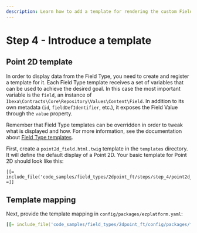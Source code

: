 ```yaml
---
description: Learn how to add a template for rendering the custom Field on the site front.
---
```


# Step 4 - Introduce a template

## Point 2D template

In order to display data from the Field Type, you need to create and register a template for it.
Each Field Type template receives a set of variables that can be used to achieve the desired goal.
In this case the most important variable is the `field`, an instance of `Ibexa\Contracts\Core\Repository\Values\Content\Field`.
In addition to its own metadata (`id`, `fieldDefIdentifier`, etc.), it exposes the Field Value through the `value` property.

Remember that Field Type templates can be overridden in order to tweak what is displayed and how.
For more information, see the documentation about [Field Type templates](../../api/field_type_form_and_template.md#content-view-templates).

First, create a `point2d_field.html.twig` template in the `templates` directory.
It will define the default display of a Point 2D.
Your basic template for Point 2D should look like this:

```html+twig
[[= include_file('code_samples/field_types/2dpoint_ft/steps/step_4/point2d_field.html.twig') =]]
```

## Template mapping

Next, provide the template mapping in `config/packages/ezplatform.yaml`:

```yaml
[[= include_file('code_samples/field_types/2dpoint_ft/config/packages/field_templates.yaml', 0, 5) =]]
```
